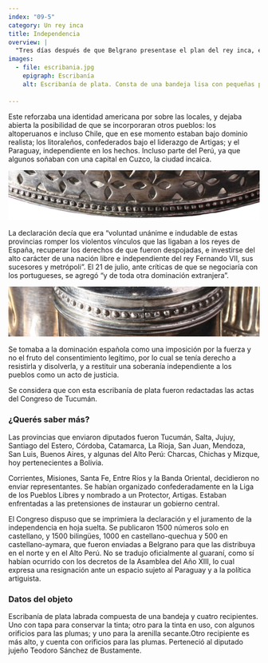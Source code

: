 ```yaml
---
index: "09-5"
category: Un rey inca
title: Independencia
overview: |
  "Tres días después de que Belgrano presentase el plan del rey inca, el Soberano Congreso de las Provincias Unidas del Río de la Plata dio un paso fundamental: declaró la independencia. Al hacerlo cambió el nombre del nuevo Estado por Provincias Unidas en Sud-América."
images:
  - file: escribania.jpg
    epigraph: Escribanía
    alt: Escribanía de plata. Consta de una bandeja lisa con pequeñas patas y borde floreado. Sobre la bandeja descansan dos frascos de plata para tinta con tapa cónica, uno para arenilla y un porta pluma con orificios en la tapa para sostener la pluma.

---
```


Este reforzaba una identidad americana por sobre las locales, y dejaba abierta la posibilidad de que se incorporaran otros pueblos: los altoperuanos e incluso Chile, que en ese momento estaban bajo dominio realista; los litoraleños, confederados bajo el liderazgo de Artigas; y el Paraguay, independiente en los hechos. Incluso parte del Perú, ya que algunos soñaban con una capital en Cuzco, la ciudad incaica.

![](./eje09-5-a.jpg)

La declaración decía que era “voluntad unánime e indudable de estas provincias romper los violentos vínculos que las ligaban a los reyes de España, recuperar los derechos de que fueron despojadas, e investirse del alto carácter de una nación libre e independiente del rey Fernando VII, sus sucesores y metrópoli”. El 21 de julio, ante críticas de que se negociaría con los portugueses, se agregó “y de toda otra dominación extranjera”.

![](./eje09-5-b.jpg)

Se tomaba a la dominación española como una imposición por la fuerza y no el fruto del consentimiento legítimo, por lo cual se tenía derecho a resistirla y disolverla, y a restituir una soberanía independiente a los pueblos como un acto de justicia.

Se considera que con esta escribanía de plata fueron redactadas las actas del Congreso de Tucumán.

### ¿Querés saber más?
Las provincias que enviaron diputados fueron Tucumán, Salta, Jujuy, Santiago del Estero, Córdoba, Catamarca, La Rioja, San Juan, Mendoza, San Luis, Buenos Aires, y algunas del Alto Perú: Charcas, Chichas y Mizque, hoy pertenecientes a Bolivia.

Corrientes, Misiones, Santa Fe, Entre Ríos y la Banda Oriental, decidieron no enviar representantes. Se habían organizado confederadamente en la Liga de los Pueblos Libres y nombrado a un Protector, Artigas. Estaban enfrentadas a las pretensiones de instaurar un gobierno central.

El Congreso dispuso que se imprimiera la declaración y el juramento de la independencia en hoja suelta. Se publicaron 1500 números solo en castellano, y 1500 bilingües, 1000 en castellano-quechua y 500 en castellano-aymara, que fueron enviadas a Belgrano para que las distribuya en el norte y en el Alto Perú. No se tradujo oficialmente al guaraní, como sí habían ocurrido con los decretos de la Asamblea del Año XIII, lo cual expresa una resignación ante un espacio sujeto al Paraguay y a la política artiguista.


### Datos del objeto

Escribanía de plata labrada compuesta de una bandeja y cuatro recipientes. Uno con tapa para conservar la tinta; otro para la tinta en uso, con algunos orificios para las plumas; y uno para la arenilla secante.Otro recipiente es más alto, y cuenta con orificios para las plumas. Perteneció al diputado jujeño Teodoro Sánchez de Bustamente.

